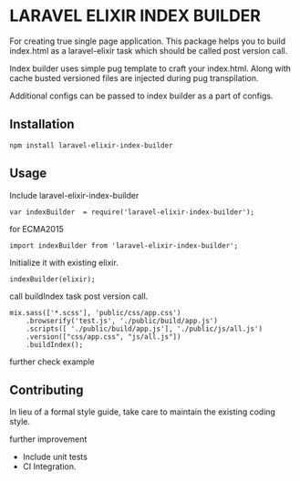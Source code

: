 LARAVEL ELIXIR INDEX BUILDER
=============================

For creating true single page application. This package helps you to build index.html as a laravel-elixir task which should be called post version call.

Index builder uses simple pug template to craft your index.html. Along with cache busted versioned files are injected during pug transpilation.

Additional configs can be passed to index builder as a part of configs.

## Installation

```
npm install laravel-elixir-index-builder
```

## Usage

Include laravel-elixir-index-builder
```
var indexBuilder  = require('laravel-elixir-index-builder');
```
for ECMA2015
```
import indexBuilder from 'laravel-elixir-index-builder';
```
Initialize it with existing elixir.
```
indexBuilder(elixir);
```
call buildIndex task post version call.

```
mix.sass(['*.scss'], 'public/css/app.css')
    .browserify('test.js', './public/build/app.js')
    .scripts([ './public/build/app.js'], './public/js/all.js')
    .version(["css/app.css", "js/all.js"])
    .buildIndex();
```
further check example

## Contributing

In lieu of a formal style guide, take care to maintain the existing coding style.

further improvement
*  Include unit tests
*  CI Integration.
